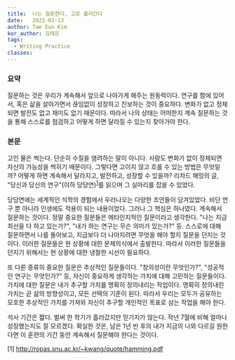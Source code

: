 ```yaml
---
title:  나는 질문한다, 고로 흘러간다
date:   2022-01-13
author: Tae Eun Kim
kor_author: 김태은
tags:
  - Writing Practice
classes: 
---
```


### 요약
질문하는 것은 우리가 계속해서 앞으로 나아가게 해주는 원동력이다. 연구를 함에 있어서, 혹은 삶을 살아가면서 끊임없이 성장하고 진보하는 것이 중요하다. 변화가 없고 정체되면 발전도 없고 재미도 없기 때문이다. 따라서 나의 상태는 어떠한지 계속 질문하는 것을 통해 스스로를 점검하고 어떻게 하면 달라질 수 있는지 찾아가야 한다. 

### 본문
고인 물은 썩는다. 단순히 수질을 염려하는 말이 아니다. 사람도 변화가 없이 정체되면 자신의 가능성을 썩히기 때문이다. 그렇다면 고이지 않고 흐를 수 있는 방법은 무엇일까? 어떻게 하면 계속해서 달라지고, 발전하고, 성장할 수 있을까? 리차드 해밍의 글, "당신과 당신의 연구"(이하 당당연)<sup>[1](#you)</sup>를 읽으며 그 실마리를 잡을 수 있었다.

당당연에는 세계적인 석학의 경험에서 우러나오는 다양한 조언들이 담겨있었다. 비단 연구 뿐 아니라 인생에도 적용이 되는 내용이었다. 그러나 그 핵심은 하나였다. 계속해서 질문하는 것이다. 정말 중요한 질문들은 메타인지적인 질문이라고 생각한다. "나는 지금 최선을 다 하고 있는가?", "내가 하는 연구는 무슨 의미가 있는가?" 등. 스스로에 대해 질문하면서 나를 돌아보고, 지금보다 더 나아지려면 무엇을 해야 할지 질문을 던지는 것이다. 이러한 질문들은 현 상황에 대한 문제의식에서 출발한다. 따라서 이러한 질문들을 던지기 위해서는 현 상황에 대한 냉철한 시선이 필요하다.

또 다른 종류의 중요한 질문은 추상적인 질문들이다. "창의성이란 무엇인가?", "성공적인 연구는 무엇인가?" 등, 자신이 중요하게 생각하는 가치에 대해 고민하는 질문들이다. 가치에 대한 질문은 내가 추구할 가치를 명확히 정의내리는 작업이다. 명확히 정의내린 가치는 곧 삶의 방향성이고, 모든 선택의 기준이 된다. 따라서 우리는 모두가 공유하는 모호한 추상적인 가치를 가져와 자신이 추구할 개인적인 목표로 삼는 작업을 해야 한다.

석사 기간은 짧다. 벌써 한 학기가 흘러갔지만 믿기지가 않는다. 작년 7월에 비해 얼마나 성장했는지도 잘 모르겠다. 확실한 것은, 남은 1년 반 후의 내가 지금의 나와 다르길 원한다면 이 훈련의 기간 동안 계속해서 질문해야 한다는 것이다. 

[<a name="you">1</a>] http://ropas.snu.ac.kr/~kwang/quote/hamming.pdf